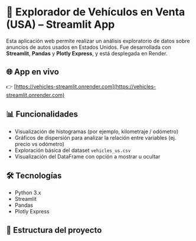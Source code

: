# 🚗 Explorador de Vehículos en Venta (USA) – Streamlit App

Esta aplicación web permite realizar un análisis exploratorio de datos sobre anuncios de autos usados en Estados Unidos. Fue desarrollada con **Streamlit**, **Pandas** y **Plotly Express**, y está desplegada en Render.

## 🌐 App en vivo

👉 [https://vehicles-streamlit.onrender.com](https://vehicles-streamlit.onrender.com)

## 📊 Funcionalidades

- Visualización de histogramas (por ejemplo, kilometraje / odómetro)
- Gráficos de dispersión para analizar la relación entre variables (ej. precio vs odómetro)
- Exploración básica del dataset `vehicles_us.csv`
- Visualización del DataFrame con opción a mostrar u ocultar

## 🛠 Tecnologías

- Python 3.x
- Streamlit
- Pandas
- Plotly Express

## 📁 Estructura del proyecto

